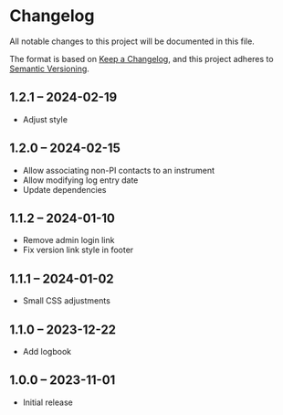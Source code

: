 # Changelog

All notable changes to this project will be documented in this file.

The format is based on [Keep a Changelog](https://keepachangelog.com/en/1.0.0/),
and this project adheres to [Semantic Versioning](https://semver.org/spec/v2.0.0.html).

## 1.2.1 – 2024-02-19

- Adjust style

## 1.2.0 – 2024-02-15

- Allow associating non-PI contacts to an instrument
- Allow modifying log entry date
- Update dependencies

## 1.1.2 – 2024-01-10

- Remove admin login link
- Fix version link style in footer

## 1.1.1 – 2024-01-02

- Small CSS adjustments

## 1.1.0 – 2023-12-22

- Add logbook

## 1.0.0 – 2023-11-01

- Initial release
